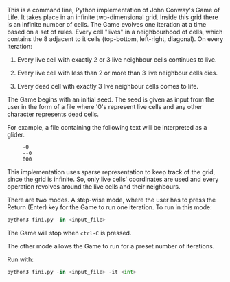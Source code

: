 This is a command line, Python implementation of John Conway's Game of Life. It takes place in an infinite two-dimensional grid. Inside this grid there is an infinite number of cells. The Game evolves one iteration at a time based on a set of rules. Every cell "lives" in a neighbourhood of cells, which contains the 8 adjacent to it cells (top-bottom, left-right, diagonal). On every iteration:

  1.  Every live cell with exactly 2 or 3 live neighbour cells continues to live.

  2.  Every live cell with less than 2 or more than 3 live neighbour cells dies.

  3.  Every dead cell with exactly 3 live neighbour cells comes to life.

The Game begins with an initial seed. The seed is given as input from the user in the form of a file where '0's represent live cells and any other character represents dead cells. 

For example, a file containing the following text will be interpreted as a glider.
```
     -0  
     --0  
     000 
```

This implementation uses sparse representation to keep track of the grid, since the grid is infinite. So, only live cells' coordinates are used and every operation revolves around the live cells and their neighbours.

There are two modes. A step-wise mode, where the user has to press the Return (Enter) key for the Game to run one iteration.
To run in this mode:

```python
python3 fini.py -in <input_file>
```

The Game will stop when `ctrl-C` is pressed. 

The other mode allows the Game to run for a preset number of iterations.

Run with:

```python
python3 fini.py -in <input_file> -it <int> 
```
